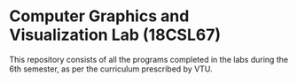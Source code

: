 # Computer Graphics and Visualization Lab (18CSL67)

This repository consists of all the programs completed in the labs during the 6th semester, as per the curriculum prescribed by VTU.
